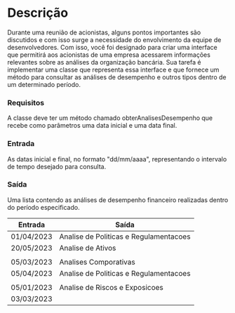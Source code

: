 # Descrição
Durante uma reunião de acionistas, alguns pontos importantes são discutidos e com isso surge a necessidade do envolvimento da equipe de desenvolvedores. Com isso, você foi designado para criar uma interface que permitirá aos acionistas de uma empresa acessarem informações relevantes sobre as análises da organização bancária. Sua tarefa é implementar uma classe que representa essa interface e que fornece um método para consultar as análises de desempenho e outros tipos dentro de um determinado período.

### Requisitos
A classe deve ter um método chamado obterAnalisesDesempenho que recebe como parâmetros uma data inicial e uma data final.

### Entrada
As datas inicial e final, no formato "dd/mm/aaaa", representando o intervalo de tempo desejado para consulta.

### Saída
Uma lista contendo as análises de desempenho financeiro realizadas dentro do período especificado.

| Entrada     |	Saída                                  |
|-------------|----------------------------------------|
| 01/04/2023  | Analise de Politicas e Regulamentacoes
| 20/05/2023  | Analise de Ativos
|             |
| 05/03/2023  | Analises Comporativas
| 05/04/2023  |	Analise de Politicas e Regulamentacoes
| |
| 05/01/2023  | Analise de Riscos e Exposicoes
| 03/03/2023  |
